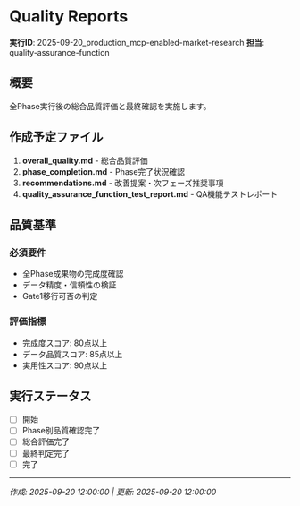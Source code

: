 # Quality Reports

**実行ID**: 2025-09-20_production_mcp-enabled-market-research
**担当**: quality-assurance-function

## 概要

全Phase実行後の総合品質評価と最終確認を実施します。

## 作成予定ファイル

1. **overall_quality.md** - 総合品質評価
2. **phase_completion.md** - Phase完了状況確認
3. **recommendations.md** - 改善提案・次フェーズ推奨事項
4. **quality_assurance_function_test_report.md** - QA機能テストレポート

## 品質基準

### 必須要件
- 全Phase成果物の完成度確認
- データ精度・信頼性の検証
- Gate1移行可否の判定

### 評価指標
- 完成度スコア: 80点以上
- データ品質スコア: 85点以上
- 実用性スコア: 90点以上

## 実行ステータス

- [ ] 開始
- [ ] Phase別品質確認完了
- [ ] 総合評価完了
- [ ] 最終判定完了
- [ ] 完了

---
*作成: 2025-09-20 12:00:00 | 更新: 2025-09-20 12:00:00*